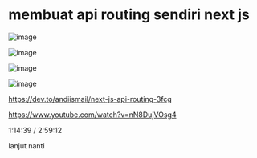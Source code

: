 # membuat api routing sendiri next js

![image](https://user-images.githubusercontent.com/78794419/200959876-b36ad9e7-5053-458b-9f56-2d599719a4b7.png)

![image](https://user-images.githubusercontent.com/78794419/200959935-6d7ae312-4944-4f3f-aa61-37b3cfdf3d63.png)

![image](https://user-images.githubusercontent.com/78794419/200960066-b64118f0-fdcf-4554-898d-0bc23ff317aa.png)

![image](https://user-images.githubusercontent.com/78794419/200960087-57c9e93f-4027-49bd-b337-f3e2bd8e4126.png)

https://dev.to/andiismail/next-js-api-routing-3fcg

https://www.youtube.com/watch?v=nN8DujVOsg4

1:14:39 / 2:59:12

lanjut nanti 

